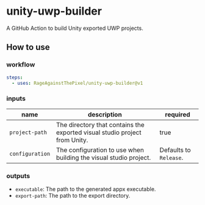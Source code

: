 # unity-uwp-builder

A GitHub Action to build Unity exported UWP projects.

## How to use

### workflow

```yaml
steps:
  - uses: RageAgainstThePixel/unity-uwp-builder@v1
```

### inputs

| name | description | required |
| ---- | ----------- | -------- |
| `project-path` | The directory that contains the exported visual studio project from Unity. | true |
| `configuration` | The configuration to use when building the visual studio project. | Defaults to `Release`. |

### outputs

- `executable`: The path to the generated appx executable.
- `export-path`: The path to the export directory.

